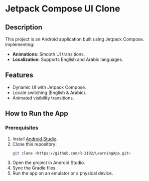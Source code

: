 # Jetpack Compose UI Clone

## Description
This project is an Android application built using Jetpack Compose. implementing:
- **Animations**: Smooth UI transitions.
- **Localization**: Supports English and Arabic languages.


## Features
- Dynamic UI with Jetpack Compose.
- Locale switching (English & Arabic).
- Animated visibility transitions.


## How to Run the App
### Prerequisites
1. Install [Android Studio](https://developer.android.com/studio).
2. Clone this repository:
   ```sh
   git clone <https://github.com/R-1102/LearningApp.git>
   ```
3. Open the project in Android Studio.
4. Sync the Gradle files.
5. Run the app on an emulator or a physical device.


